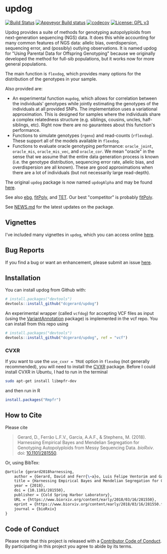 
<!-- README.md is generated from README.Rmd. Please edit that file -->
updog
=====

[![Build Status](https://travis-ci.org/dcgerard/updog.svg?branch=master)](https://travis-ci.org/dcgerard/updog) [![Appveyor Build status](https://ci.appveyor.com/api/projects/status/c80fdy61ead6s3vr?svg=true)](https://ci.appveyor.com/project/dcgerard/updog-06s8t) [![codecov](https://codecov.io/gh/dcgerard/updog/branch/master/graph/badge.svg)](https://codecov.io/gh/dcgerard/updog) [![License: GPL v3](https://img.shields.io/badge/License-GPL%20v3-blue.svg)](https://www.gnu.org/licenses/gpl-3.0)

Updog provides a suite of methods for genotyping autopolyploids from next-generation sequencing (NGS) data. It does this while accounting for many common features of NGS data: allelic bias, overdispersion, sequencing error, and (possibly) outlying observations. It is named updog for "Using Parental Data for Offspring Genotyping" because we originally developed the method for full-sib populations, but it works now for more general populations.

The main function is `flexdog`, which provides many options for the distribution of the genotypes in your sample.

Also provided are:

-   An experimental function `mupdog`, which allows for correlation between the individuals' genotypes while jointly estimating the genotypes of the individuals at all provided SNPs. The implementation uses a variational approximation. This is designed for samples where the individuals share a complex relatedness structure (e.g. siblings, cousins, uncles, half-siblings, etc). Right now there are no gaurantees about this function's performance.
-   Functions to simulate genotypes (`rgeno`) and read-counts (`rflexdog`). These support all of the models available in `flexdog`.
-   Functions to evaluate oracle genotyping performance: `oracle_joint`, `oracle_mis`, `oracle_mis_vec`, and `oracle_cor`. We mean "oracle" in the sense that we assume that the entire data generation process is known (i.e. the genotype distribution, sequencing error rate, allelic bias, and overdispersion are all known). These are good approximations when there are a lot of individuals (but not necessarily large read-depth).

The original `updog` package is now named `updogAlpha` and may be found [here](https://github.com/dcgerard/updogAlpha).

See also [ebg](https://github.com/pblischak/polyploid-genotyping), [fitPoly](https://cran.r-project.org/package=fitPoly), and [TET](http://www.g3journal.org/content/suppl/2017/01/19/g3.117.039008.DC1). Our best "competitor" is probably [fitPoly](https://cran.r-project.org/package=fitPoly).

See [NEWS.md](NEWS.md) for the latest updates on the package.

Vignettes
---------

I've included many vignettes in `updog`, which you can access online [here](https://dcgerard.github.io/updog/).

Bug Reports
-----------

If you find a bug or want an enhancement, please submit an issue [here](http://github.com/dcgerard/updog/issues).

Installation
------------

You can install updog from Github with:

``` r
# install.packages("devtools")
devtools::install_github("dcgerard/updog")
```

An experimental wrapper (called `vcfdog`) for accepting VCF files as input (using the [VariantAnnotation](https://doi.org/doi:10.18129/B9.bioc.VariantAnnotation) package) is implemented in the vcf repo. You can install from this repo using

``` r
# install.packages("devtools")
devtools::install_github("dcgerard/updog", ref = "vcf")
```

### CVXR

If you want to use the `use_cvxr = TRUE` option in `flexdog` (not generally recommended), you will need to install the [CVXR](https://cran.r-project.org/package=CVXR) package. Before I could install CVXR in Ubuntu, I had to run in the terminal

``` bash
sudo apt-get install libmpfr-dev
```

and then run in R

``` r
install.packages("Rmpfr")
```

How to Cite
-----------

Please cite

> Gerard, D., Ferrão L.F.V., Garcia, A.A.F., & Stephens, M. (2018). Harnessing Empirical Bayes and Mendelian Segregation for Genotyping Autopolyploids from Messy Sequencing Data. *bioRxiv*. doi: [10.1101/281550](https://doi.org/10.1101/281550).

Or, using BibTex:

``` tex
@article {gerard2018harnessing,
    author = {Gerard, David and Ferr{\~a}o, Luis Felipe Ventorim and Garcia, Antonio Augusto Franco and Stephens, Matthew},
    title = {Harnessing Empirical Bayes and Mendelian Segregation for Genotyping Autopolyploids from Messy Sequencing Data},
    year = {2018},
    doi = {10.1101/281550},
    publisher = {Cold Spring Harbor Laboratory},
    URL = {https://www.biorxiv.org/content/early/2018/03/16/281550},
    eprint = {https://www.biorxiv.org/content/early/2018/03/16/281550.full.pdf},
    journal = {bioRxiv}
}
```

Code of Conduct
---------------

Please note that this project is released with a [Contributor Code of Conduct](CONDUCT.md). By participating in this project you agree to abide by its terms.
